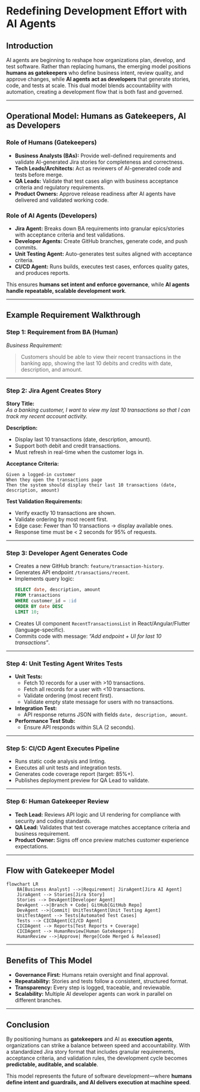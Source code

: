 # Redefining Development Effort with AI Agents

## Introduction  
AI agents are beginning to reshape how organizations plan, develop, and test software. Rather than replacing humans, the emerging model positions **humans as gatekeepers** who define business intent, review quality, and approve changes, while **AI agents act as developers** that generate stories, code, and tests at scale. This dual model blends accountability with automation, creating a development flow that is both fast and governed.

---

## Operational Model: Humans as Gatekeepers, AI as Developers

### **Role of Humans (Gatekeepers)**  
- **Business Analysts (BAs):** Provide well-defined requirements and validate AI-generated Jira stories for completeness and correctness.  
- **Tech Leads/Architects:** Act as reviewers of AI-generated code and tests before merge.  
- **QA Leads:** Validate that test cases align with business acceptance criteria and regulatory requirements.  
- **Product Owners:** Approve release readiness after AI agents have delivered and validated working code.  

### **Role of AI Agents (Developers)**  
- **Jira Agent:** Breaks down BA requirements into granular epics/stories with acceptance criteria and test validations.  
- **Developer Agents:** Create GitHub branches, generate code, and push commits.  
- **Unit Testing Agent:** Auto-generates test suites aligned with acceptance criteria.  
- **CI/CD Agent:** Runs builds, executes test cases, enforces quality gates, and produces reports.  

This ensures **humans set intent and enforce governance**, while **AI agents handle repeatable, scalable development work**.  

---

## Example Requirement Walkthrough

### **Step 1: Requirement from BA (Human)**  
_Business Requirement:_  
> Customers should be able to view their recent transactions in the banking app, showing the last 10 debits and credits with date, description, and amount.  

---

### **Step 2: Jira Agent Creates Story**  
**Story Title:**  
_As a banking customer, I want to view my last 10 transactions so that I can track my recent account activity._  

**Description:**  
- Display last 10 transactions (date, description, amount).  
- Support both debit and credit transactions.  
- Must refresh in real-time when the customer logs in.  

**Acceptance Criteria:**  
```
Given a logged-in customer  
When they open the transactions page  
Then the system should display their last 10 transactions (date, description, amount)  
```

**Test Validation Requirements:**  
- Verify exactly 10 transactions are shown.  
- Validate ordering by most recent first.  
- Edge case: Fewer than 10 transactions → display available ones.  
- Response time must be < 2 seconds for 95% of requests.  

---

### **Step 3: Developer Agent Generates Code**  
- Creates a new GitHub branch: `feature/transaction-history`.  
- Generates API endpoint `/transactions/recent`.  
- Implements query logic:  
  ```sql
  SELECT date, description, amount
  FROM transactions
  WHERE customer_id = :id
  ORDER BY date DESC
  LIMIT 10;
  ```  
- Creates UI component `RecentTransactionsList` in React/Angular/Flutter (language-specific).  
- Commits code with message: _“Add endpoint + UI for last 10 transactions”_.  

---

### **Step 4: Unit Testing Agent Writes Tests**  
- **Unit Tests:**  
  - Fetch 10 records for a user with >10 transactions.  
  - Fetch all records for a user with <10 transactions.  
  - Validate ordering (most recent first).  
  - Validate empty state message for users with no transactions.  
- **Integration Test:**  
  - API response returns JSON with fields `date, description, amount`.  
- **Performance Test Stub:**  
  - Ensure API responds within SLA (2 seconds).  

---

### **Step 5: CI/CD Agent Executes Pipeline**  
- Runs static code analysis and linting.  
- Executes all unit tests and integration tests.  
- Generates code coverage report (target: 85%+).  
- Publishes deployment preview for QA Lead to validate.  

---

### **Step 6: Human Gatekeeper Review**  
- **Tech Lead:** Reviews API logic and UI rendering for compliance with security and coding standards.  
- **QA Lead:** Validates that test coverage matches acceptance criteria and business requirement.  
- **Product Owner:** Signs off once preview matches customer experience expectations.  

---

## Flow with Gatekeeper Model

```mermaid
flowchart LR
    BA[Business Analyst] -->|Requirement| JiraAgent[Jira AI Agent]
    JiraAgent --> Stories[Jira Story]
    Stories --> DevAgent[Developer Agent]
    DevAgent -->|Branch + Code| GitHub[GitHub Repo]
    DevAgent -->|Commit| UnitTestAgent[Unit Testing Agent]
    UnitTestAgent --> Tests[Automated Test Cases]
    Tests --> CICDAgent[CI/CD Agent]
    CICDAgent --> Reports[Test Reports + Coverage]
    CICDAgent --> HumanReview[Human Gatekeepers]
    HumanReview -->|Approve| Merge[Code Merged & Released]
```

---

## Benefits of This Model
- **Governance First:** Humans retain oversight and final approval.  
- **Repeatability:** Stories and tests follow a consistent, structured format.  
- **Transparency:** Every step is logged, traceable, and reviewable.  
- **Scalability:** Multiple AI developer agents can work in parallel on different branches.  

---

## Conclusion  
By positioning humans as **gatekeepers** and AI as **execution agents**, organizations can strike a balance between speed and accountability. With a standardized Jira story format that includes granular requirements, acceptance criteria, and validation rules, the development cycle becomes **predictable, auditable, and scalable**.  

This model represents the future of software development—where **humans define intent and guardrails, and AI delivers execution at machine speed**.  
